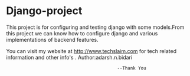 # Django-project
This project is for configuring and testing django with some models.From this project we can know how to configure django and
various implementations of backend features.

You can visit my website at http://www.techslaim.com for tech related information and other info's . Author:adarsh.n.bidari

                                              --Thank You

